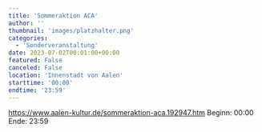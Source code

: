```yaml
---
title: 'Sommeraktion ACA'
author: ''
thumbnail: 'images/platzhalter.png'
categories:
  - 'Sonderveranstaltung'
date: 2023-07-02T00:01:00+00:00
featured: False
canceled: False
location: 'Innenstadt von Aalen'
starttime: '00:00'
endtime: '23:59'
---
```

https://www.aalen-kultur.de/sommeraktion-aca.192947.htm
Beginn: 00:00
 Ende: 23:59